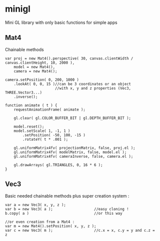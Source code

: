 # minigl
Mini GL library with only basic functions for simple apps

## Mat4
Chainable methods

	var proj = new Mat4().perspective( 30, canvas.clientWidth / canvas.clientHeight, 10, 2000 ),
		model = new Mat4(), 
		camera = new Mat4();

	camera.setPosition( 0, 200, 1000 )
		.lookAt( 0, 0, 15 )//can be 3 coordinates or an object 
		                   //with x, y and z properties (Vec3, THREE.Vector3...) 
		.inverse();

	function animate ( t ) {
		requestAnimationFrame( animate );

		gl.clear( gl.COLOR_BUFFER_BIT | gl.DEPTH_BUFFER_BIT );

		model.reset();
		model.setScale( 1, -1, 1 )
			.setPosition( -50, 100, -15 )
			.rotateY( t * .001 );

		gl.uniformMatrix4fv( projectionMatrix, false, proj.el );
		gl.uniformMatrix4fv( modelMatrix, false, model.el );
		gl.uniformMatrix4fv( cameraInverse, false, camera.el );

		gl.drawArrays( gl.TRIANGLES, 0, 16 * 6 );
	}

## Vec3
Basic needed chainable methods plus super creation system :

	var a = new Vec3( x, y, z );
	var b = new Vec3( a );                   //easy cloning !
	b.copy( a )                              //or this way

	//or even creation from a Mat4 :
	var m = new Mat4().setPosition( x, y, z );
	var c = new Vec3( m );                   //c.x = x, c.y = y and c.z = z